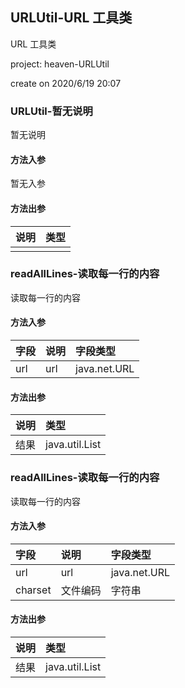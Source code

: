## URLUtil-URL 工具类

URL 工具类
<p> project: heaven-URLUtil </p>
<p> create on 2020/6/19 20:07 </p>

### URLUtil-暂无说明

暂无说明

#### 方法入参

暂无入参

#### 方法出参

| 说明 | 类型 |
|:---|:---|
|  |  |

### readAllLines-读取每一行的内容

读取每一行的内容

#### 方法入参

| 字段 | 说明 | 字段类型 |
|:---|:---|:---|
| url | url | java.net.URL |

#### 方法出参

| 说明 | 类型 |
|:---|:---|
| 结果 | java.util.List |

### readAllLines-读取每一行的内容

读取每一行的内容

#### 方法入参

| 字段 | 说明 | 字段类型 |
|:---|:---|:---|
| url | url | java.net.URL |
| charset | 文件编码 | 字符串 |

#### 方法出参

| 说明 | 类型 |
|:---|:---|
| 结果 | java.util.List |




